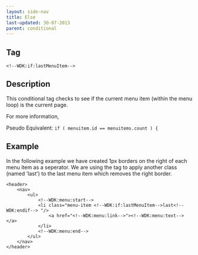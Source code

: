```yaml
---
layout: side-nav
title: Else
last-updated: 30-07-2013
parent: conditional
---
```



## Tag

`<!--WDK:if:lastMenuItem-->`

## Description

This conditional tag checks to see if the current menu item (within the menu loop) is the current page.

For more information,

Pseudo Equivalent:
`if ( menuitem.id == menuitems.count ) {`

## Example
In the following example we have created 1px borders on the right of each menu item as a seperator. We are using the tag to apply another class (named 'last') to the last menu item which removes the right border.

~~~
<header>
	<nav>
		<ul>
			<!--WDK:menu:start-->
			<li class="menu-item <!--WDK:if:lastMenuItem-->last<!--WDK:endif--> "/>
				<a href="<!--WDK:menu:link-->"><!--WDK:menu:text--></a>
			</li>
			<!--WDK:menu:end-->
		</ul>
	</nav>
</header>
~~~